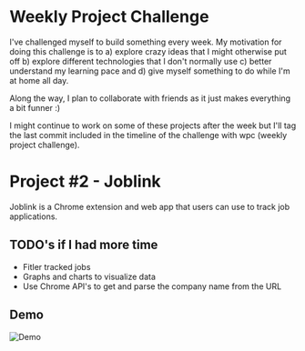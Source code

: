 # Weekly Project Challenge
I've challenged myself to build something every week. My motivation for doing this challenge is to a) explore crazy ideas that I might otherwise put off b) explore different technologies that I don't normally use c) better understand my learning pace and d) give myself something to do while I'm at home all day.

Along the way, I plan to collaborate with friends as it just makes everything a bit funner :)

I might continue to work on some of these projects after the week but I'll tag the last commit included in the timeline of the challenge with wpc (weekly project challenge).

# Project #2 - Joblink
Joblink is a Chrome extension and web app that users can use to track job applications. 

## TODO's if I had more time
- Fitler tracked jobs
- Graphs and charts to visualize data
- Use Chrome API's to get and parse the company name from the URL

## Demo
![Demo](demo.gif)
